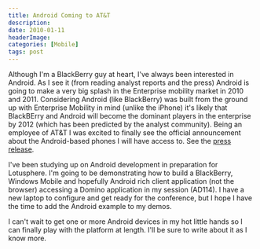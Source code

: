 ```yaml
---
title: Android Coming to AT&T
description: 
date: 2010-01-11
headerImage: 
categories: [Mobile]
tags: post
---
```


Although I'm a BlackBerry guy at heart, I've always been interested in Android. As I see it (from reading analyst reports and the press) Android is going to make a very big splash in the Enterprise mobility market in 2010 and 2011. Considering Android (like BlackBerry) was built from the ground up with Enterprise Mobility in mind (unlike the iPhone) it's likely that BlackBErry and Android will become the dominant players in the enterprise by 2012 (which has been predicted by the analyst community). Being an employee of AT&T I was excited to finally see the official announcement about the Android-based phones I will have access to. See the [press release](https://www.att.com/gen/press-room?pid=4800&cdvn=news&newsarticleid=30353).

I've been studying up on Android development in preparation for Lotusphere. I'm going to be demonstrating how to build a BlackBerry, Windows Mobile and hopefully Android rich client application (not the browser) accessing a Domino application in my session (AD114). I have a new laptop to configure and get ready for the conference, but I hope I have the time to add the Android example to my demos.

I can't wait to get one or more Android devices in my hot little hands so I can finally play with the platform at length. I'll be sure to write about it as I know more.